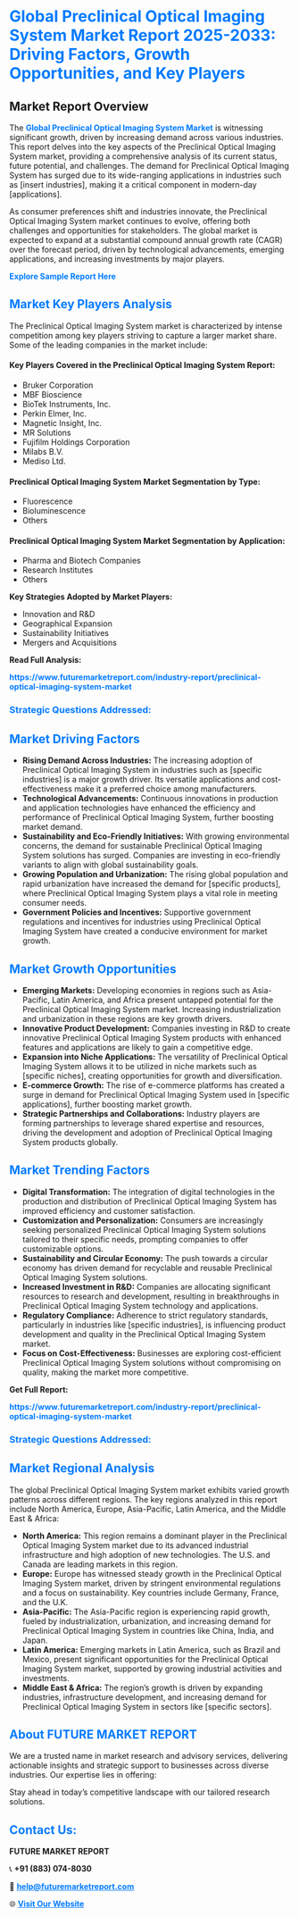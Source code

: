 <h1 style="color: #007BFF;">Global Preclinical Optical Imaging System Market Report 2025-2033: Driving Factors, Growth Opportunities, and Key Players</h1>

<section id="overview">
<h2>Market Report Overview</h2>
<p>The <a href="https://www.futuremarketreport.com/industry-report/preclinical-optical-imaging-system-market" style="color: #007BFF; text-decoration: none;"><strong>Global Preclinical Optical Imaging System Market</strong></a> is witnessing significant growth, driven by increasing demand across various industries. This report delves into the key aspects of the Preclinical Optical Imaging System market, providing a comprehensive analysis of its current status, future potential, and challenges. The demand for Preclinical Optical Imaging System has surged due to its wide-ranging applications in industries such as [insert industries], making it a critical component in modern-day [applications].</p>
<p>As consumer preferences shift and industries innovate, the Preclinical Optical Imaging System market continues to evolve, offering both challenges and opportunities for stakeholders. The global market is expected to expand at a substantial compound annual growth rate (CAGR) over the forecast period, driven by technological advancements, emerging applications, and increasing investments by major players.</p>
</section>

<section id="overview">
<p><a href="https://www.futuremarketreport.com/request-sample/reportId=79287" style="color: #007BFF; text-decoration: none;"><strong>Explore Sample Report Here</strong></a></p>
</section>

<section id="key-players">
<h2 style="color: #007BFF;">Market Key Players Analysis</h2>
<p>The Preclinical Optical Imaging System market is characterized by intense competition among key players striving to capture a larger market share. Some of the leading companies in the market include:</p>
<h4>Key Players Covered in the Preclinical Optical Imaging System Report:</h4>
<ul><li>Bruker Corporation</li><li>MBF Bioscience</li><li>BioTek Instruments, Inc.</li><li>Perkin Elmer, Inc.</li><li>Magnetic Insight, Inc.</li><li>MR Solutions</li><li>Fujifilm Holdings Corporation</li><li>Milabs B.V.</li><li>Mediso Ltd.</li></ul>
<h4>Preclinical Optical Imaging System Market Segmentation by Type:</h4>
<ul><li>Fluorescence</li><li>Bioluminescence</li><li>Others</li></ul>

<h4>Preclinical Optical Imaging System Market Segmentation by Application:</h4>
<ul><li>Pharma and Biotech Companies</li><li>Research Institutes</li><li>Others</li></ul>
<p><strong>Key Strategies Adopted by Market Players:</strong></p>
<ul>
<li>Innovation and R&D</li>
<li>Geographical Expansion</li>
<li>Sustainability Initiatives</li>
<li>Mergers and Acquisitions</li>
</ul>
</section>

<section>
<p><strong>Read Full Analysis: </strong></p><a href="https://www.futuremarketreport.com/industry-report/preclinical-optical-imaging-system-market" style="color: #007BFF; text-decoration: none;"><strong>https://www.futuremarketreport.com/industry-report/preclinical-optical-imaging-system-market</strong></a>
<h3 style="color: #007BFF;">Strategic Questions Addressed:</h3>
</section>

<section id="driving-factors">
<h2 style="color: #007BFF;">Market Driving Factors</h2>
<ul>
<li><strong>Rising Demand Across Industries:</strong> The increasing adoption of Preclinical Optical Imaging System in industries such as [specific industries] is a major growth driver. Its versatile applications and cost-effectiveness make it a preferred choice among manufacturers.</li>
<li><strong>Technological Advancements:</strong> Continuous innovations in production and application technologies have enhanced the efficiency and performance of Preclinical Optical Imaging System, further boosting market demand.</li>
<li><strong>Sustainability and Eco-Friendly Initiatives:</strong> With growing environmental concerns, the demand for sustainable Preclinical Optical Imaging System solutions has surged. Companies are investing in eco-friendly variants to align with global sustainability goals.</li>
<li><strong>Growing Population and Urbanization:</strong> The rising global population and rapid urbanization have increased the demand for [specific products], where Preclinical Optical Imaging System plays a vital role in meeting consumer needs.</li>
<li><strong>Government Policies and Incentives:</strong> Supportive government regulations and incentives for industries using Preclinical Optical Imaging System have created a conducive environment for market growth.</li>
</ul>
</section>

<section id="growth-opportunities">
<h2 style="color: #007BFF;">Market Growth Opportunities</h2>
<ul>
<li><strong>Emerging Markets:</strong> Developing economies in regions such as Asia-Pacific, Latin America, and Africa present untapped potential for the Preclinical Optical Imaging System market. Increasing industrialization and urbanization in these regions are key growth drivers.</li>
<li><strong>Innovative Product Development:</strong> Companies investing in R&D to create innovative Preclinical Optical Imaging System products with enhanced features and applications are likely to gain a competitive edge.</li>
<li><strong>Expansion into Niche Applications:</strong> The versatility of Preclinical Optical Imaging System allows it to be utilized in niche markets such as [specific niches], creating opportunities for growth and diversification.</li>
<li><strong>E-commerce Growth:</strong> The rise of e-commerce platforms has created a surge in demand for Preclinical Optical Imaging System used in [specific applications], further boosting market growth.</li>
<li><strong>Strategic Partnerships and Collaborations:</strong> Industry players are forming partnerships to leverage shared expertise and resources, driving the development and adoption of Preclinical Optical Imaging System products globally.</li>
</ul>
</section>

<section id="trending-factors">
<h2 style="color: #007BFF;">Market Trending Factors</h2>
<ul>
<li><strong>Digital Transformation:</strong> The integration of digital technologies in the production and distribution of Preclinical Optical Imaging System has improved efficiency and customer satisfaction.</li>
<li><strong>Customization and Personalization:</strong> Consumers are increasingly seeking personalized Preclinical Optical Imaging System solutions tailored to their specific needs, prompting companies to offer customizable options.</li>
<li><strong>Sustainability and Circular Economy:</strong> The push towards a circular economy has driven demand for recyclable and reusable Preclinical Optical Imaging System solutions.</li>
<li><strong>Increased Investment in R&D:</strong> Companies are allocating significant resources to research and development, resulting in breakthroughs in Preclinical Optical Imaging System technology and applications.</li>
<li><strong>Regulatory Compliance:</strong> Adherence to strict regulatory standards, particularly in industries like [specific industries], is influencing product development and quality in the Preclinical Optical Imaging System market.</li>
<li><strong>Focus on Cost-Effectiveness:</strong> Businesses are exploring cost-efficient Preclinical Optical Imaging System solutions without compromising on quality, making the market more competitive.</li>
</ul>
</section>

<section>
<p><strong>Get Full Report: </strong></p><a href="https://www.futuremarketreport.com/industry-report/preclinical-optical-imaging-system-market" style="color: #007BFF; text-decoration: none;"><strong>https://www.futuremarketreport.com/industry-report/preclinical-optical-imaging-system-market</strong></a>
<h3 style="color: #007BFF;">Strategic Questions Addressed:</h3>
</section>


<section id="regional-analysis">
<h2 style="color: #007BFF;">Market Regional Analysis</h2>
<p>The global Preclinical Optical Imaging System market exhibits varied growth patterns across different regions. The key regions analyzed in this report include North America, Europe, Asia-Pacific, Latin America, and the Middle East & Africa:</p>
<ul>
<li><strong>North America:</strong> This region remains a dominant player in the Preclinical Optical Imaging System market due to its advanced industrial infrastructure and high adoption of new technologies. The U.S. and Canada are leading markets in this region.</li>
<li><strong>Europe:</strong> Europe has witnessed steady growth in the Preclinical Optical Imaging System market, driven by stringent environmental regulations and a focus on sustainability. Key countries include Germany, France, and the U.K.</li>
<li><strong>Asia-Pacific:</strong> The Asia-Pacific region is experiencing rapid growth, fueled by industrialization, urbanization, and increasing demand for Preclinical Optical Imaging System in countries like China, India, and Japan.</li>
<li><strong>Latin America:</strong> Emerging markets in Latin America, such as Brazil and Mexico, present significant opportunities for the Preclinical Optical Imaging System market, supported by growing industrial activities and investments.</li>
<li><strong>Middle East & Africa:</strong> The region’s growth is driven by expanding industries, infrastructure development, and increasing demand for Preclinical Optical Imaging System in sectors like [specific sectors].</li>
</ul>
</section>

<footer>
<h2 style="color: #007BFF;">About FUTURE MARKET REPORT</h2>
<p>We are a trusted name in market research and advisory services, delivering actionable insights and strategic support to businesses across diverse industries. Our expertise lies in offering:</p>

<p>Stay ahead in today’s competitive landscape with our tailored research solutions.</p>

<h2 style="color: #007BFF;">Contact Us:</h2>
<p><strong>FUTURE MARKET REPORT</strong></p>
<p>📞 <strong>+91 (883) 074-8030</strong></p>
<p>📧 <strong><a href="mailto:help@futuremarketreport.com" style="color: #007BFF;">help@futuremarketreport.com</a></strong></p>
<p>🌐 <strong><a href="https://www.futuremarketreport.com/" style="color: #007BFF;">Visit Our Website</a></strong></p>
</footer>